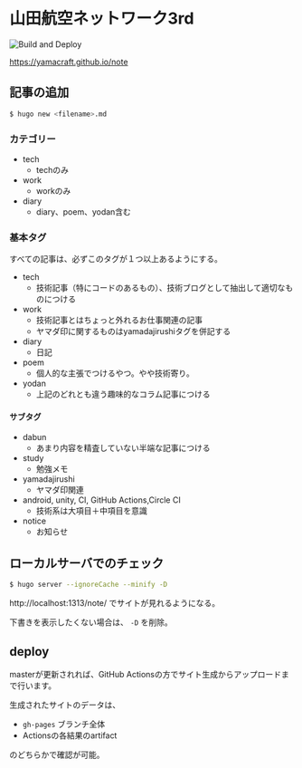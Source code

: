 山田航空ネットワーク3rd
====================

![Build and Deploy](https://github.com/yamacraft/note/workflows/Build%20and%20Deploy/badge.svg)

https://yamacraft.github.io/note

## 記事の追加

```sh
$ hugo new <filename>.md
```

### カテゴリー

- tech
  - techのみ
- work
  - workのみ
- diary
  - diary、poem、yodan含む

### 基本タグ

すべての記事は、必ずこのタグが１つ以上あるようにする。

- tech
  - 技術記事（特にコードのあるもの）、技術ブログとして抽出して適切なものにつける
- work
  - 技術記事とはちょっと外れるお仕事関連の記事
  - ヤマダ印に関するものはyamadajirushiタグを併記する
- diary
  - 日記
- poem
  - 個人的な主張でつけるやつ。やや技術寄り。
- yodan
  - 上記のどれとも違う趣味的なコラム記事につける

#### サブタグ

- dabun
  - あまり内容を精査していない半端な記事につける
- study
  - 勉強メモ
- yamadajirushi
  - ヤマダ印関連
- android, unity, CI, GitHub Actions,Circle CI
  - 技術系は大項目＋中項目を意識
- notice
  - お知らせ

## ローカルサーバでのチェック

```sh
$ hugo server --ignoreCache --minify -D
```

http://localhost:1313/note/ でサイトが見れるようになる。

下書きを表示したくない場合は、 `-D` を削除。

## deploy

masterが更新されれば、GitHub Actionsの方でサイト生成からアップロードまで行います。

生成されたサイトのデータは、

- `gh-pages` ブランチ全体
- Actionsの各結果のartifact

のどちらかで確認が可能。